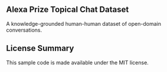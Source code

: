 ## Alexa Prize Topical Chat Dataset

A knowledge-grounded human-human dataset of open-domain conversations.


## License Summary

This sample code is made available under the MIT license. 
